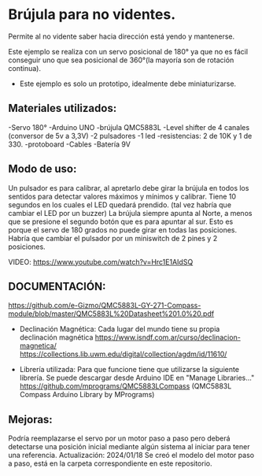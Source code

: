 Brújula para no videntes. 
===========================
Permite al no vidente saber hacia dirección está yendo y mantenerse. 

Este ejemplo se realiza con un servo posicional de 180° ya que no es fácil conseguir uno que sea posicional de 360°(la mayoría son de rotación continua). 

* Este ejemplo es solo un prototipo, idealmente debe miniaturizarse. 

Materiales utilizados: 
----------------------
-Servo 180°
-Arduino UNO
-brújula QMC5883L
-Level shifter de 4 canales (conversor de 5v a 3,3V)
-2 pulsadores
-1 led
-resistencias: 2 de 10K y 1 de 330.
-protoboard
-Cables
-Batería 9V

Modo de uso:
------------
Un pulsador es para calibrar, al apretarlo debe girar la brújula en todos los sentidos para detectar valores máximos y mínimos y calibrar. Tiene 10 segundos en los cuales el LED quedará prendido. (tal vez habría que cambiar el LED por un buzzer)
La brújula siempre apunta al Norte, a menos que se presione el segundo botón que es para apuntar al sur. Esto es porque el servo de 180 grados no puede girar en todas las posiciones. Habría que cambiar el pulsador por un miniswitch de 2 pines y 2 posiciones. 

VIDEO: https://www.youtube.com/watch?v=Hrc1E1AIdSQ


DOCUMENTACIÓN: 
--------------
https://github.com/e-Gizmo/QMC5883L-GY-271-Compass-module/blob/master/QMC5883L%20Datasheet%201.0%20.pdf

* Declinación Magnética: Cada lugar del mundo tiene su propia declinación magnética
https://www.isndf.com.ar/curso/declinacion-magnetica/
https://collections.lib.uwm.edu/digital/collection/agdm/id/11610/

* Librería utilizada: Para que funcione tiene que utilizarse la siguiente librería. Se puede descargar desde Arduino IDE en "Manage Libraries..."
https://github.com/mprograms/QMC5883LCompass (QMC5883L Compass Arduino Library by MPrograms)

Mejoras:
-------------
Podría reemplazarse el servo por un motor paso a paso pero deberá detectarse una posición inicial mediante algún sistema al iniciar para tener una referencia.
Actualización: 2024/01/18 Se creó el modelo del motor paso a paso, está en la carpeta correspondiente en este repositorio. 


